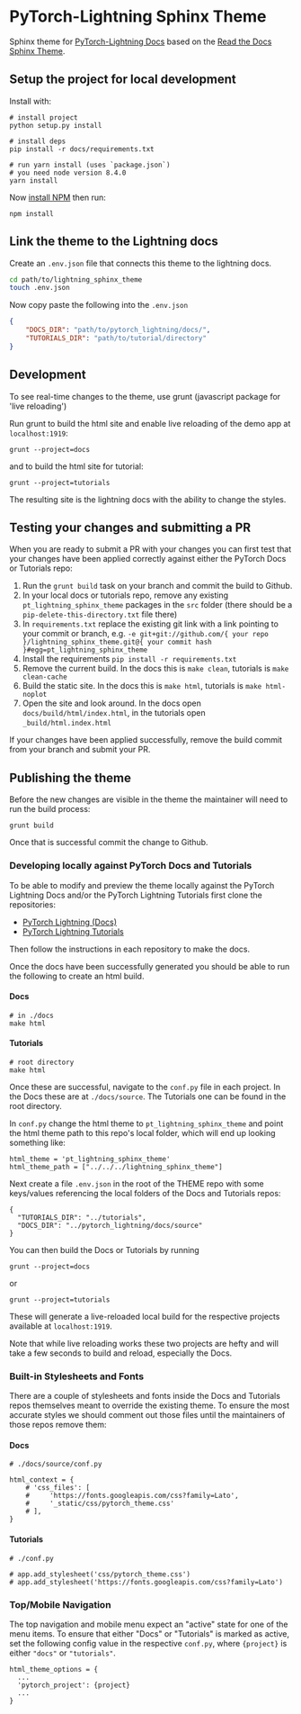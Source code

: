 # PyTorch-Lightning Sphinx Theme

Sphinx theme for [PyTorch-Lightning Docs](https://pytorch-lightning.readthedocs.io/en/latest/) based on the [Read the Docs Sphinx Theme](https://sphinx-rtd-theme.readthedocs.io/en/latest).

## Setup the project for local development

Install with:
```
# install project
python setup.py install

# install deps
pip install -r docs/requirements.txt

# run yarn install (uses `package.json`)
# you need node version 8.4.0
yarn install
```

Now [install NPM](https://docs.npmjs.com/downloading-and-installing-node-js-and-npm) then run:

```
npm install
```

## Link the theme to the Lightning docs
Create an `.env.json` file that connects this theme to the lightning docs.

```bash
cd path/to/lightning_sphinx_theme
touch .env.json
```

Now copy paste the following into the `.env.json`
```json
{
    "DOCS_DIR": "path/to/pytorch_lightning/docs/",
    "TUTORIALS_DIR": "path/to/tutorial/directory"
}
```

## Development
To see real-time changes to the theme, use grunt (javascript package for 'live reloading')

Run grunt to build the html site and enable live reloading of the demo app at `localhost:1919`:

```
grunt --project=docs
```

and to build the html site for tutorial:

```
grunt --project=tutorials
```

The resulting site is the lightning docs with the ability to change the styles.

## Testing your changes and submitting a PR

When you are ready to submit a PR with your changes you can first test that your changes have been applied correctly against either the PyTorch Docs or Tutorials repo:

1. Run the `grunt build` task on your branch and commit the build to Github.
2. In your local docs or tutorials repo, remove any existing `pt_lightning_sphinx_theme` packages in the `src` folder (there should be a `pip-delete-this-directory.txt` file there)
3. In `requirements.txt` replace the existing git link with a link pointing to your commit or branch, e.g. `-e git+git://github.com/{ your repo }/lightning_sphinx_theme.git@{ your commit hash }#egg=pt_lightning_sphinx_theme`
4. Install the requirements `pip install -r requirements.txt`
5. Remove the current build. In the docs this is `make clean`, tutorials is `make clean-cache`
6. Build the static site. In the docs this is `make html`, tutorials is `make html-noplot`
7. Open the site and look around. In the docs open `docs/build/html/index.html`, in the tutorials open `_build/html.index.html`

If your changes have been applied successfully, remove the build commit from your branch and submit your PR.

## Publishing the theme

Before the new changes are visible in the theme the maintainer will need to run the build process:

```
grunt build
```

Once that is successful commit the change to Github.

### Developing locally against PyTorch Docs and Tutorials

To be able to modify and preview the theme locally against the PyTorch Lightning Docs and/or the PyTorch Lightning Tutorials first clone the repositories:

- [PyTorch Lightning (Docs)](https://github.com/pytorch/pytorch)
- [PyTorch Lightning Tutorials](https://github.com/pytorch/tutorials)

Then follow the instructions in each repository to make the docs.

Once the docs have been successfully generated you should be able to run the following to create an html build.

#### Docs

```
# in ./docs
make html
```

#### Tutorials

```
# root directory
make html
```

Once these are successful, navigate to the `conf.py` file in each project. In the Docs these are at `./docs/source`. The Tutorials one can be found in the root directory.

In `conf.py` change the html theme to `pt_lightning_sphinx_theme` and point the html theme path to this repo's local folder, which will end up looking something like:

```
html_theme = 'pt_lightning_sphinx_theme'
html_theme_path = ["../../../lightning_sphinx_theme"]
```

Next create a file `.env.json` in the root of the THEME repo with some keys/values referencing the local folders of the Docs and Tutorials repos:

```
{
  "TUTORIALS_DIR": "../tutorials",
  "DOCS_DIR": "../pytorch_lightning/docs/source"
}

```

You can then build the Docs or Tutorials by running

```
grunt --project=docs
```
or

```
grunt --project=tutorials
```

These will generate a live-reloaded local build for the respective projects available at `localhost:1919`.

Note that while live reloading works these two projects are hefty and will take a few seconds to build and reload, especially the Docs.

### Built-in Stylesheets and Fonts

There are a couple of stylesheets and fonts inside the Docs and Tutorials repos themselves meant to override the existing theme. To ensure the most accurate styles we should comment out those files until the maintainers of those repos remove them:

#### Docs

```
# ./docs/source/conf.py

html_context = {
    # 'css_files': [
    #     'https://fonts.googleapis.com/css?family=Lato',
    #     '_static/css/pytorch_theme.css'
    # ],
}
```

#### Tutorials

```
# ./conf.py

# app.add_stylesheet('css/pytorch_theme.css')
# app.add_stylesheet('https://fonts.googleapis.com/css?family=Lato')
```

### Top/Mobile Navigation

The top navigation and mobile menu expect an "active" state for one of the menu items. To ensure that either "Docs" or "Tutorials" is marked as active, set the following config value in the respective `conf.py`, where `{project}` is either `"docs"` or `"tutorials"`.

```
html_theme_options = {
  ...
  'pytorch_project': {project}
  ...
}
```
